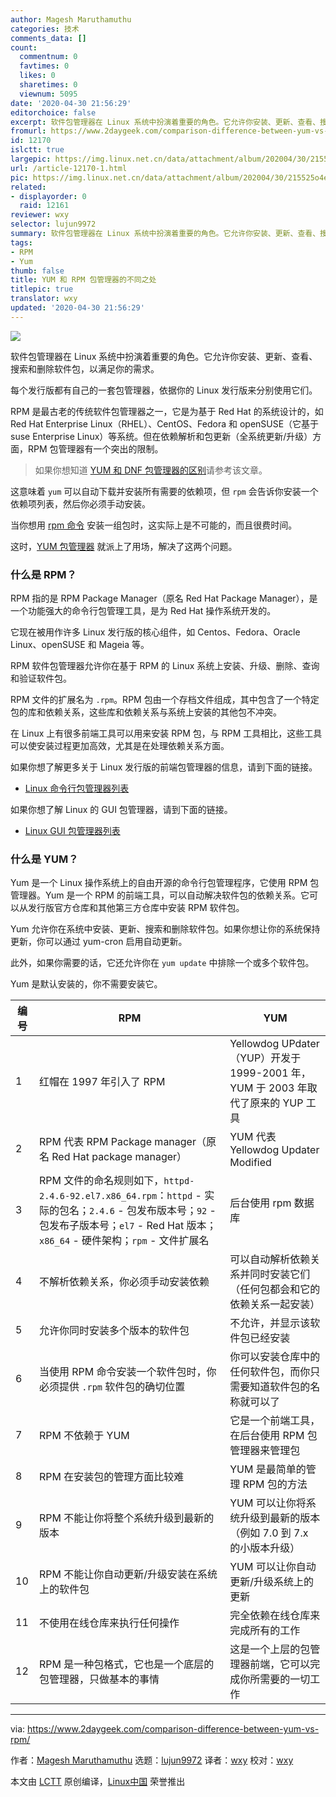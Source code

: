 ```yaml
---
author: Magesh Maruthamuthu
categories: 技术
comments_data: []
count:
  commentnum: 0
  favtimes: 0
  likes: 0
  sharetimes: 0
  viewnum: 5095
date: '2020-04-30 21:56:29'
editorchoice: false
excerpt: 软件包管理器在 Linux 系统中扮演着重要的角色。它允许你安装、更新、查看、搜索和删除软件包，以满足你的需求。
fromurl: https://www.2daygeek.com/comparison-difference-between-yum-vs-rpm/
id: 12170
islctt: true
largepic: https://img.linux.net.cn/data/attachment/album/202004/30/215525o4e88nen85d8dzd7.jpg
url: /article-12170-1.html
pic: https://img.linux.net.cn/data/attachment/album/202004/30/215525o4e88nen85d8dzd7.jpg.thumb.jpg
related:
- displayorder: 0
  raid: 12161
reviewer: wxy
selector: lujun9972
summary: 软件包管理器在 Linux 系统中扮演着重要的角色。它允许你安装、更新、查看、搜索和删除软件包，以满足你的需求。
tags:
- RPM
- Yum
thumb: false
title: YUM 和 RPM 包管理器的不同之处
titlepic: true
translator: wxy
updated: '2020-04-30 21:56:29'
---
```


![](/data/attachment/album/202004/30/215525o4e88nen85d8dzd7.jpg)


软件包管理器在 Linux 系统中扮演着重要的角色。它允许你安装、更新、查看、搜索和删除软件包，以满足你的需求。


每个发行版都有自己的一套包管理器，依据你的 Linux 发行版来分别使用它们。


RPM 是最古老的传统软件包管理器之一，它是为基于 Red Hat 的系统设计的，如 Red Hat Enterprise Linux（RHEL）、CentOS、Fedora 和 openSUSE（它基于 suse Enterprise Linux）等系统。但在依赖解析和包更新（全系统更新/升级）方面，RPM 包管理器有一个突出的限制。



> 
> 如果你想知道 [YUM 和 DNF 包管理器的区别](/article-12161-1.html)请参考该文章。
> 
> 
> 


这意味着 `yum` 可以自动下载并安装所有需要的依赖项，但 `rpm` 会告诉你安装一个依赖项列表，然后你必须手动安装。


当你想用 [rpm 命令](https://www.2daygeek.com/linux-rpm-command-examples-manage-packages-fedora-centos-rhel-systems/) 安装一组包时，这实际上是不可能的，而且很费时间。


这时，[YUM 包管理器](https://www.2daygeek.com/linux-yum-command-examples-manage-packages-rhel-centos-systems/) 就派上了用场，解决了这两个问题。


### 什么是 RPM？


RPM 指的是 RPM Package Manager（原名 Red Hat Package Manager），是一个功能强大的命令行包管理工具，是为 Red Hat 操作系统开发的。


它现在被用作许多 Linux 发行版的核心组件，如 Centos、Fedora、Oracle Linux、openSUSE 和 Mageia 等。


RPM 软件包管理器允许你在基于 RPM 的 Linux 系统上安装、升级、删除、查询和验证软件包。


RPM 文件的扩展名为 `.rpm`。RPM 包由一个存档文件组成，其中包含了一个特定包的库和依赖关系，这些库和依赖关系与系统上安装的其他包不冲突。


在 Linux 上有很多前端工具可以用来安装 RPM 包，与 RPM 工具相比，这些工具可以使安装过程更加高效，尤其是在处理依赖关系方面。


如果你想了解更多关于 Linux 发行版的前端包管理器的信息，请到下面的链接。


* [Linux 命令行包管理器列表](https://www.2daygeek.com/list-of-command-line-package-manager-for-linux/)


如果你想了解 Linux 的 GUI 包管理器，请到下面的链接。


* [Linux GUI 包管理器列表](https://www.2daygeek.com/list-of-graphical-frontend-tool-for-linux-package-manager/)


### 什么是 YUM？


Yum 是一个 Linux 操作系统上的自由开源的命令行包管理程序，它使用 RPM 包管理器。Yum 是一个 RPM 的前端工具，可以自动解决软件包的依赖关系。它可以从发行版官方仓库和其他第三方仓库中安装 RPM 软件包。


Yum 允许你在系统中安装、更新、搜索和删除软件包。如果你想让你的系统保持更新，你可以通过 yum-cron 启用自动更新。


此外，如果你需要的话，它还允许你在 `yum update` 中排除一个或多个软件包。


Yum 是默认安装的，你不需要安装它。




| 编号 | RPM | YUM |
| --- | --- | --- |
| 1 | 红帽在 1997 年引入了 RPM | Yellowdog UPdater（YUP）开发于 1999-2001 年，YUM 于 2003 年取代了原来的 YUP 工具 |
| 2 | RPM 代表 RPM Package manager（原名 Red Hat package manager） | YUM 代表 Yellowdog Updater Modified |
| 3 | RPM 文件的命名规则如下，`httpd-2.4.6-92.el7.x86_64.rpm`：`httpd` - 实际的包名；`2.4.6` - 包发布版本号；`92` - 包发布子版本号；`el7` - Red Hat 版本；`x86_64` - 硬件架构；`rpm` - 文件扩展名 | 后台使用 rpm 数据库 |
| 4 | 不解析依赖关系，你必须手动安装依赖 | 可以自动解析依赖关系并同时安装它们（任何包都会和它的依赖关系一起安装） |
| 5 | 允许你同时安装多个版本的软件包 | 不允许，并显示该软件包已经安装 |
| 6 | 当使用 RPM 命令安装一个软件包时，你必须提供 `.rpm` 软件包的确切位置 | 你可以安装仓库中的任何软件包，而你只需要知道软件包的名称就可以了 |
| 7 | RPM 不依赖于 YUM | 它是一个前端工具，在后台使用 RPM 包管理器来管理包 |
| 8 | RPM 在安装包的管理方面比较难 | YUM 是最简单的管理 RPM 包的方法 |
| 9 | RPM 不能让你将整个系统升级到最新的版本 | YUM 可以让你将系统升级到最新的版本（例如 7.0 到 7.x 的小版本升级） |
| 10 | RPM 不能让你自动更新/升级安装在系统上的软件包 | YUM 可以让你自动更新/升级系统上的更新 |
| 11 | 不使用在线仓库来执行任何操作 | 完全依赖在线仓库来完成所有的工作 |
| 12 | RPM 是一种包格式，它也是一个底层的包管理器，只做基本的事情 | 这是一个上层的包管理器前端，它可以完成你所需要的一切工作 |




---


via: <https://www.2daygeek.com/comparison-difference-between-yum-vs-rpm/>


作者：[Magesh Maruthamuthu](https://www.2daygeek.com/author/magesh/) 选题：[lujun9972](https://github.com/lujun9972) 译者：[wxy](https://github.com/wxy) 校对：[wxy](https://github.com/wxy)


本文由 [LCTT](https://github.com/LCTT/TranslateProject) 原创编译，[Linux中国](https://linux.cn/) 荣誉推出